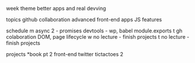 week theme
	better apps and real devving

topics
	github collaboration
	advanced front-end apps 
	JS features

schedule
	m
		async 2 - promises
		devtools - wp, babel
		module.exports
	t
		gh colaboration
		DOM, page lifecycle
	w
		no lecture - finish projects
	t
		no lecture - finish projects

projects
	*book pt 2
	front-end twitter
	tictactoes 2
